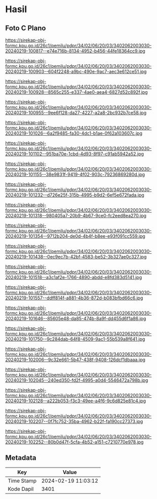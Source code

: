 # Hasil

## Foto C Plano

https://sirekap-obj-formc.kpu.go.id/26c1/pemilu/pdpr/34/02/06/20/03/3402062003030-20240219-100817--e74e716b-8134-4952-b456-44fe18364cc9.jpg

https://sirekap-obj-formc.kpu.go.id/26c1/pemilu/pdpr/34/02/06/20/03/3402062003030-20240219-100903--604f2248-a9bc-490e-9ac7-aec3e612ce51.jpg

https://sirekap-obj-formc.kpu.go.id/26c1/pemilu/pdpr/34/02/06/20/03/3402062003030-20240219-100928--8565c255-e337-4ae0-aea4-6827d52c892f.jpg

https://sirekap-obj-formc.kpu.go.id/26c1/pemilu/pdpr/34/02/06/20/03/3402062003030-20240219-100955--9ee6f128-da27-4227-a2a8-2bc932b7ce58.jpg

https://sirekap-obj-formc.kpu.go.id/26c1/pemilu/pdpr/34/02/06/20/03/3402062003030-20240219-101026--6a2f9485-fa30-4dc1-b1ae-0f62a103607c.jpg

https://sirekap-obj-formc.kpu.go.id/26c1/pemilu/pdpr/34/02/06/20/03/3402062003030-20240219-101102--951ba70e-1cbd-4d93-8f97-c91ab5942a52.jpg

https://sirekap-obj-formc.kpu.go.id/26c1/pemilu/pdpr/34/02/06/20/03/3402062003030-20240219-101155--38e9831f-9419-4f02-903c-79236869280d.jpg

https://sirekap-obj-formc.kpu.go.id/26c1/pemilu/pdpr/34/02/06/20/03/3402062003030-20240219-101232--d726e25f-315b-4995-b9d2-6ef5e672fada.jpg

https://sirekap-obj-formc.kpu.go.id/26c1/pemilu/pdpr/34/02/06/20/03/3402062003030-20240219-101318--980405a7-20b9-4b67-9ce0-fc2eed8ea270.jpg

https://sirekap-obj-formc.kpu.go.id/26c1/pemilu/pdpr/34/02/06/20/03/3402062003030-20240219-101354--9712b204-de0d-4b4f-b8ee-e93f091cc559.jpg

https://sirekap-obj-formc.kpu.go.id/26c1/pemilu/pdpr/34/02/06/20/03/3402062003030-20240219-101438--0ec9ec7b-42bf-4583-be52-3b327ae0c327.jpg

https://sirekap-obj-formc.kpu.go.id/26c1/pemilu/pdpr/34/02/06/20/03/3402062003030-20240219-101518--a3c1af2e-1766-4890-abdd-e8fd383d5141.jpg

https://sirekap-obj-formc.kpu.go.id/26c1/pemilu/pdpr/34/02/06/20/03/3402062003030-20240219-101557--ddff814f-a881-4b36-872d-b083bfbd66c6.jpg

https://sirekap-obj-formc.kpu.go.id/26c1/pemilu/pdpr/34/02/06/20/03/3402062003030-20240219-101646--85605e48-da85-474b-8a9f-dd455d6f1a86.jpg

https://sirekap-obj-formc.kpu.go.id/26c1/pemilu/pdpr/34/02/06/20/03/3402062003030-20240219-101750--9c284dab-64f8-4509-9ac1-55b539a8f641.jpg

https://sirekap-obj-formc.kpu.go.id/26c1/pemilu/pdpr/34/02/06/20/03/3402062003030-20240219-102006--9c32e661-5b47-438f-9408-126dcf1dbaaa.jpg

https://sirekap-obj-formc.kpu.go.id/26c1/pemilu/pdpr/34/02/06/20/03/3402062003030-20240219-102045--240ed350-fd2f-4995-a0d4-5546472a798b.jpg

https://sirekap-obj-formc.kpu.go.id/26c1/pemilu/pdpr/34/02/06/20/03/3402062003030-20240219-102128--a222b053-f3c3-49ee-a4f6-9c6d825e81c4.jpg

https://sirekap-obj-formc.kpu.go.id/26c1/pemilu/pdpr/34/02/06/20/03/3402062003030-20240219-102207--0f7fc752-35ba-4962-b22f-fa190cc27373.jpg

https://sirekap-obj-formc.kpu.go.id/26c1/pemilu/pdpr/34/02/06/20/03/3402062003030-20240219-102252--80b0d47f-5cfa-4b52-a151-c7210770e978.jpg


## Metadata

| Key        | Value               |
| ---------- | ------------------- |
| Time Stamp | 2024-02-19 11:03:12 |
| Kode Dapil | 3401                |



